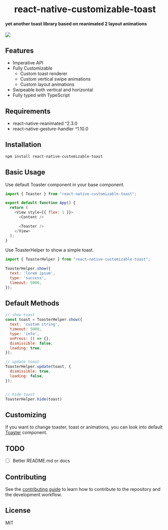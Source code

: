 <h1 align="center">react-native-customizable-toast</h1>

<p align="center">
  <h4>yet another toast library based on reanimated 2 layout animations</h4>
  <img style="text-align: center" src="https://imgur.com/vpOfl05.gif" />
</p>


## Features
- Imperative API
- Fully Customizable
  - Custom toast renderer
  - Custom vertical swipe animations
  - Custom layout animations
- Swipeable both vertical and horizontal
- Fully typed with TypeScript

## Requirements
- react-native-reanimated ^2.3.0
- react-native-gesture-handler ^1.10.0

## Installation

```sh
npm install react-native-customizable-toast
```

## Basic Usage
Use default Toaster component in your base component.

```js
import { Toaster } from "react-native-customizable-toast";

export default function App() {
  return (
    <View style={{ flex: 1 }}>
      <Content />

      <Toaster />
    </View>
  );
}

```

Use ToasterHelper to show a simple toast.

```js
import { ToasterHelper } from "react-native-customizable-toast";

ToasterHelper.show({
  text: 'lorem ipsum',
  type: 'success',
  timeout: 5000,
});

```

## Default Methods

```js
// show toast
const toast = ToasterHelper.show({
  text: 'custom string',
  timeout: 5000,
  type: 'info',
  onPress: () => {},
  dismissible: false,
  loading: true,
});

// update toast
ToasterHelper.update(toast, {
  dismissible: true,
  loading: false,
});


// hide toast
ToasterHelper.hide(toast)
```
## Customizing

If you want to change toaster, toast or animations, you can look into default [Toaster](https://github.com/kubilaysalih/react-native-customizable-toast/blob/main/src/Toaster.tsx) component.


## TODO
- [ ] Better README.md or docs

## Contributing

See the [contributing guide](CONTRIBUTING.md) to learn how to contribute to the repository and the development workflow.

## License

MIT
